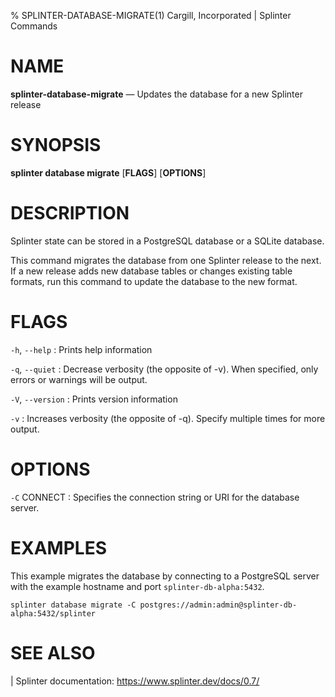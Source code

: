 % SPLINTER-DATABASE-MIGRATE(1) Cargill, Incorporated | Splinter Commands
<!--
  Copyright 2018-2022 Cargill Incorporated
  Licensed under Creative Commons Attribution 4.0 International License
  https://creativecommons.org/licenses/by/4.0/
-->

NAME
====

**splinter-database-migrate** — Updates the database for a new Splinter
release

SYNOPSIS
========

**splinter database migrate** \[**FLAGS**\] \[**OPTIONS**\]

DESCRIPTION
===========

Splinter state can be stored in a PostgreSQL database or a SQLite database.

This command migrates the database from one Splinter release to the next.
If a new release adds new database tables or changes existing table formats,
run this command to update the database to the new format.

FLAGS
=====

`-h`, `--help`
: Prints help information

`-q`, `--quiet`
: Decrease verbosity (the opposite of -v). When specified, only errors or
  warnings will be output.

`-V`, `--version`
: Prints version information

`-v`
: Increases verbosity (the opposite of -q). Specify multiple times for more
  output.

OPTIONS
=======

`-C` CONNECT
: Specifies the connection string or URI for the database server.

EXAMPLES
========
This example migrates the database by connecting to a PostgreSQL server
with the example hostname and port `splinter-db-alpha:5432`.

```
splinter database migrate -C postgres://admin:admin@splinter-db-alpha:5432/splinter
```

SEE ALSO
========
| Splinter documentation: https://www.splinter.dev/docs/0.7/
